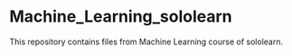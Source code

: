 # Machine_Learning_sololearn
This repository contains files from Machine Learning course of sololearn. 
